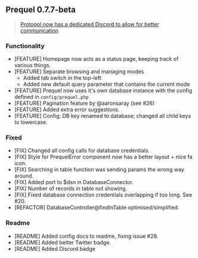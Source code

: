 ## Prequel 0.7.7-beta

> [Protoqol now has a dedicated Discord to allow for better communication](https://discord.gg/vZpwDVU)

### Functionality
- [FEATURE] Homepage now acts as a status page, keeping track of various things.
- [FEATURE] Separate browsing and managing modes       
    - Added tab switch in the top-left      
    - Added new default query parameter that contains the current mode
- [FEATURE] Prequel now uses it's own database instance with the config defined in `config/prequel.php`
- [FEATURE] Pagination feature by @aaronsaray (see #26)
- [FEATURE] Added extra error suggestions.
- [FEATURE] Config: DB key renamed to database; changed all child keys to lowercase.

### Fixed
- [FIX] Changed all config calls for database credentials. 
- [FIX] Style for PrequelError component now has a better layout + nice fa icon.
- [FIX] Searching in table function was sending params the wrong way around.
- [FIX] Added port to $dsn in DatabaseConnector.
- [FIX] Number of records in table not showing.
- [FIX] Fixed database connection credentials overlapping if too long. See #20.
- [REFACTOR] DatabaseController@findInTable optimised/simplified. 

### Readme
- [README] Added config docs to readme, fixing issue #28. 
- [README] Added better Twitter badge. 
- [README] Added Discord badge
